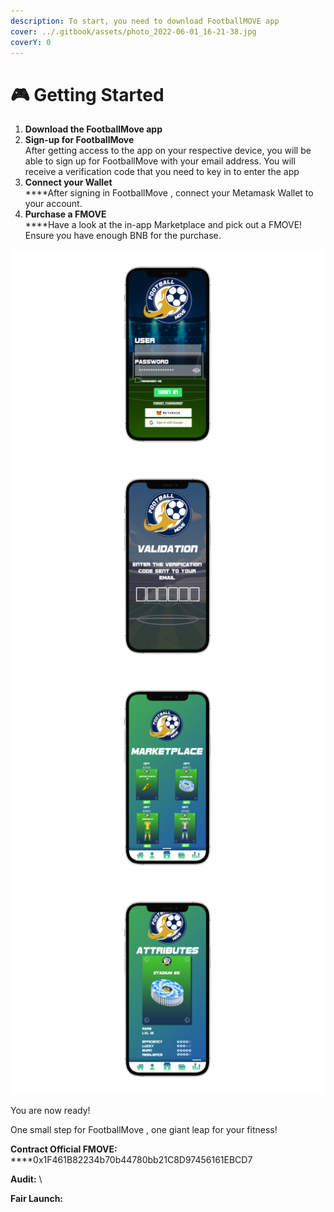 ```yaml
---
description: To start, you need to download FootballMOVE app
cover: ../.gitbook/assets/photo_2022-06-01_16-21-38.jpg
coverY: 0
---
```


# 🎮 Getting Started

1. **Download the FootballMove app**&#x20;
2. **Sign-up for FootballMove** \
   After getting access to the app on your respective device, you will be able to sign up for FootballMove with your email address. You will receive a verification code that you need to key in to enter the app
3. **Connect your Wallet**\
   ****After signing in FootballMove , connect your Metamask Wallet to your account.
4. **Purchase a FMOVE**\
   ****Have a look at the in-app Marketplace and pick out a FMOVE! Ensure you have enough BNB for the purchase.

![](<../.gitbook/assets/login phone.png>) ![](<../.gitbook/assets/validacao foot phone.png>) ![](../.gitbook/assets/fffffffffff.png) ![](<../.gitbook/assets/atrib phone.png>)

You are now ready!

One small step for FootballMove , one giant leap for your fitness!





**Contract Official FMOVE:**\
****0x1F461B82234b70b44780bb21C8D97456161EBCD7

**Audit:** \


**Fair Launch:**&#x20;
